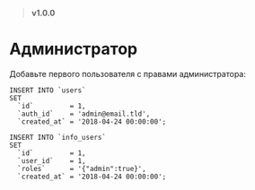 > **v1.0.0**

# Администратор
Добавьте первого пользователя с правами администратора:
```mysql
INSERT INTO `users`
SET
  `id`         = 1,
  `auth_id`    = 'admin@email.tld',
  `created_at` = '2018-04-24 00:00:00';

INSERT INTO `info_users`
SET
  `id`         = 1,
  `user_id`    = 1,
  `roles`      = '{"admin":true}',
  `created_at` = '2018-04-24 00:00:00';
```